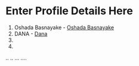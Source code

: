 # Enter Profile Details Here

1. Oshada Basnayake - [Oshada Basnayake](https://github.com/oshada97)
2. DANA             - [Dana](https://github.com/DananjayaBC)
3.
4.
..
..
...
....
